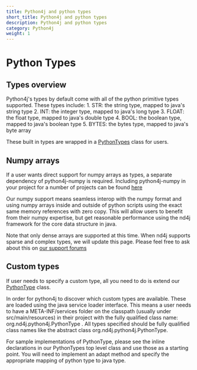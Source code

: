 ```yaml
---
title: Python4j and python types
short_title: Python4j and python types
description: Python4j and python types
category: Python4j
weight: 1
---
```


# Python Types

## Types overview

Python4j's types by default come with all of the python primitive types supported. These types include: 1. STR: the string type, mapped to java's string type 2. INT: the integer type, mapped to java's long type 3. FLOAT: the float type, mapped to java's double type 4. BOOL: the boolean type, mapped to java's boolean type 5. BYTES: the bytes type, mapped to java's byte array

These built in types are wrapped in a [PythonTypes](https://github.com/eclipse/deeplearning4j/blob/master/python4j/python4j-core/src/main/java/org/nd4j/python4j/PythonTypes.java#L34) class for users.

## Numpy arrays

If a user wants direct support for numpy arrays as types, a separate dependency of python4j-numpy is required. Including python4j-numpy in your project for a number of projects can be found [here](https://search.maven.org/artifact/org.nd4j/python4j-numpy/1.0.0-M1/jar)

Our numpy support means seamless interop with the numpy format and using numpy arrays inside and outside of python scripts using the exact same memory references with zero copy. This will allow users to benefit from their numpy expertise, but get reasonable performance using the nd4j framework for the core data structure in java.

Note that only dense arrays are supported at this time. When nd4j supports sparse and complex types, we will update this page. Please feel free to ask about this on [our support forums](https://community.konduit.ai/)

## Custom types

If user needs to specify a custom type, all you need to do is extend our [PythonType](https://github.com/eclipse/deeplearning4j/blob/master/python4j/python4j-core/src/main/java/org/nd4j/python4j/PythonType.java#L27-L26) class.

In order for python4j to discover which custom types are available. These are loaded using the java service loader interface. This means a user needs to have a META-INF/services folder on the classpath \(usually under src/main/resources\) in their project with the fully qualified class name: org.nd4j.python4j.PythonType . All types specified should be fully qualified class names like the abstract class org.nd4j.python4j.PythonType.

For sample implementations of PythonType, please see the inline declarations in our PythonTypes top level class and use those as a starting point. You will need to implement an adapt method and specify the appropriate mapping of python type to java type.

